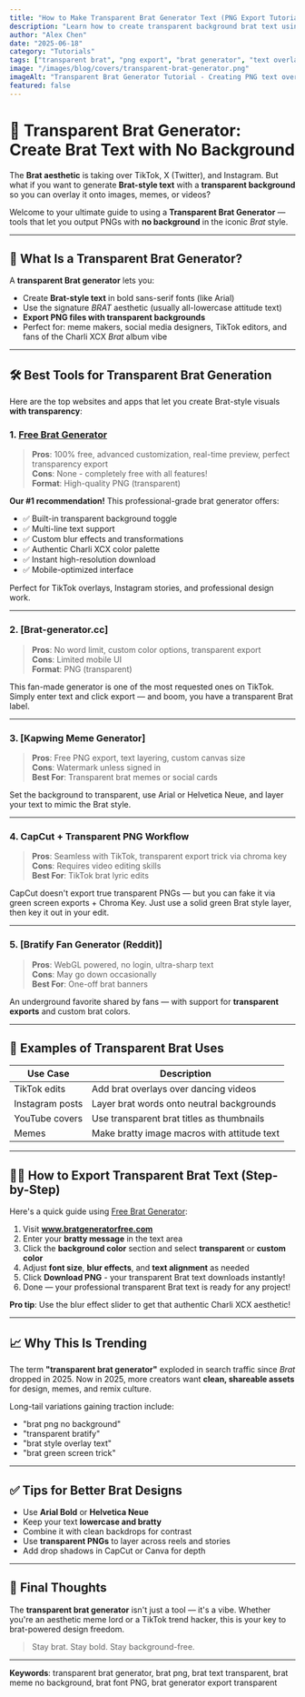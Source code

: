 ```yaml
---
title: "How to Make Transparent Brat Generator Text (PNG Export Tutorial)"
description: "Learn how to create transparent background brat text using various generators. Perfect for overlays, memes, and social media designs."
author: "Alex Chen"
date: "2025-06-18"
category: "Tutorials"
tags: ["transparent brat", "png export", "brat generator", "text overlay", "tutorials"]
image: "/images/blog/covers/transparent-brat-generator.png"
imageAlt: "Transparent Brat Generator Tutorial - Creating PNG text overlays with transparent backgrounds"
featured: false
---
```


# 🧃 Transparent Brat Generator: Create Brat Text with No Background

The **Brat aesthetic** is taking over TikTok, X (Twitter), and Instagram. But what if you want to generate **Brat-style text** with a **transparent background** so you can overlay it onto images, memes, or videos?

Welcome to your ultimate guide to using a **Transparent Brat Generator** — tools that let you output PNGs with **no background** in the iconic *Brat* style.

---

## 🌟 What Is a Transparent Brat Generator?

A **transparent Brat generator** lets you:

- Create **Brat-style text** in bold sans-serif fonts (like Arial)
- Use the signature *BRAT* aesthetic (usually all-lowercase attitude text)
- **Export PNG files with transparent backgrounds**
- Perfect for: meme makers, social media designers, TikTok editors, and fans of the Charli XCX *Brat* album vibe

---

## 🛠️ Best Tools for Transparent Brat Generation

Here are the top websites and apps that let you create Brat-style visuals **with transparency**:

### 1. [Free Brat Generator](https://www.bratgeneratorfree.com)

> **Pros**: 100% free, advanced customization, real-time preview, perfect transparency export  
> **Cons**: None - completely free with all features!  
> **Format**: High-quality PNG (transparent)

**Our #1 recommendation!** This professional-grade brat generator offers:
- ✅ Built-in transparent background toggle
- ✅ Multi-line text support
- ✅ Custom blur effects and transformations
- ✅ Authentic Charli XCX color palette
- ✅ Instant high-resolution download
- ✅ Mobile-optimized interface

Perfect for TikTok overlays, Instagram stories, and professional design work.

---

### 2. [Brat-generator.cc]

> **Pros**: No word limit, custom color options, transparent export  
> **Cons**: Limited mobile UI  
> **Format**: PNG (transparent)

This fan-made generator is one of the most requested ones on TikTok. Simply enter text and click export — and boom, you have a transparent Brat label.

---

### 3. [Kapwing Meme Generator]

> **Pros**: Free PNG export, text layering, custom canvas size  
> **Cons**: Watermark unless signed in  
> **Best For**: Transparent brat memes or social cards

Set the background to transparent, use Arial or Helvetica Neue, and layer your text to mimic the Brat style.

---

### 4. **CapCut + Transparent PNG Workflow**

> **Pros**: Seamless with TikTok, transparent export trick via chroma key  
> **Cons**: Requires video editing skills  
> **Best For**: TikTok brat lyric edits

CapCut doesn't export true transparent PNGs — but you can fake it via green screen exports + Chroma Key. Just use a solid green Brat style layer, then key it out in your edit.

---

### 5. [Bratify Fan Generator (Reddit)]

> **Pros**: WebGL powered, no login, ultra-sharp text  
> **Cons**: May go down occasionally  
> **Best For**: One-off brat banners

An underground favorite shared by fans — with support for **transparent exports** and custom brat colors.

---

## 📸 Examples of Transparent Brat Uses

| Use Case         | Description                                 |
|------------------|---------------------------------------------|
| TikTok edits     | Add brat overlays over dancing videos       |
| Instagram posts  | Layer brat words onto neutral backgrounds   |
| YouTube covers   | Use transparent brat titles as thumbnails   |
| Memes            | Make bratty image macros with attitude text |

---

## 🧑‍💻 How to Export Transparent Brat Text (Step-by-Step)

Here's a quick guide using [Free Brat Generator](https://www.bratgeneratorfree.com):

1. Visit **www.bratgeneratorfree.com**
2. Enter your **bratty message** in the text area
3. Click the **background color** section and select **transparent** or **custom color**
4. Adjust **font size**, **blur effects**, and **text alignment** as needed
5. Click **Download PNG** - your transparent Brat text downloads instantly!
6. Done — your professional transparent Brat text is ready for any project!

**Pro tip**: Use the blur effect slider to get that authentic Charli XCX aesthetic!

---

## 📈 Why This Is Trending

The term **"transparent brat generator"** exploded in search traffic since *Brat* dropped in 2025. Now in 2025, more creators want **clean, shareable assets** for design, memes, and remix culture.

Long-tail variations gaining traction include:

- "brat png no background"
- "transparent bratify"
- "brat style overlay text"
- "brat green screen trick"

---

## ✅ Tips for Better Brat Designs

- Use **Arial Bold** or **Helvetica Neue**
- Keep your text **lowercase and bratty**
- Combine it with clean backdrops for contrast
- Use **transparent PNGs** to layer across reels and stories
- Add drop shadows in CapCut or Canva for depth

---

## 💬 Final Thoughts

The **transparent brat generator** isn't just a tool — it's a vibe. Whether you're an aesthetic meme lord or a TikTok trend hacker, this is your key to brat-powered design freedom.

> Stay brat. Stay bold. Stay background-free.

---

**Keywords**: transparent brat generator, brat png, brat text transparent, brat meme no background, brat font PNG, brat generator export transparent
